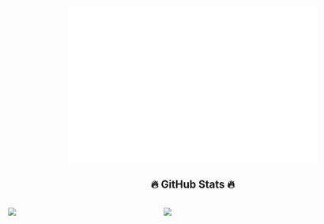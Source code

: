 <a href="#" target="_blank">
  <img src="svg/spiism.svg" width="1200" alt="michael-ho" />
</a>


<br>
<h2 align="center">🔥 GitHub Stats 🔥</h2>
<!-- https://github.com/anuraghazra/github-readme-stats -->
<br>
<div align=center style="display: flex; justify-content: center;" >
  <a href="#" title="MichaelHo" style="display: flex; justify-content: center;">
    <img width="315" align="center" src="https://github-readme-stats.vercel.app/api/top-langs/?username=spiism&hide=c%23,powershell,Mathematica,Ruby,Objective-C,Objective-C%2b%2b,Cuda&title_color=61dafb&text_color=ffffff&icon_color=61dafb&bg_color=20232a&langs_count=8&layout=compact&border_color=61dafb&hide_border=true" />
  </a>
  <a href="#" title="MichaelHo" style="display: flex; justify-content: center;">
    <img align="right" width="434" src="https://github-readme-stats.vercel.app/api?username=spiism&show_icons=true&theme=synthwave&border_color=61dafb&hide_border=true" />
  </a>
</div>